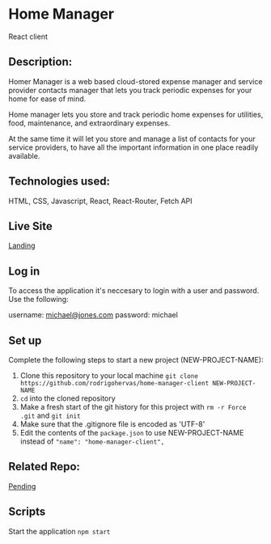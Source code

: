 # Home Manager

React client


## Description: 

Homer Manager is a web based cloud-stored expense manager and service provider contacts manager that lets you track periodic expenses for your home for ease of mind.

Home manager lets you store and track periodic home expenses for utilities, food, maintenance, and extraordinary expenses.

At the same time it will let you store and manage a list of contacts for your service providers, to have all the important information in one place readily available.


## Technologies used: 

HTML, CSS, Javascript, React, React-Router, Fetch API


## Live Site

[Landing](https://homemanager-app.now.sh/)


## Log in

To access the application it's neccesary to login with a user and password. Use the following:

username: michael@jones.com
password: michael


## Set up

Complete the following steps to start a new project (NEW-PROJECT-NAME):

1. Clone this repository to your local machine `git clone https://github.com/rodrigohervas/home-manager-client NEW-PROJECT-NAME`
2. `cd` into the cloned repository
3. Make a fresh start of the git history for this project with `rm -r Force .git` and `git init`
4. Make sure that the .gitignore file is encoded as 'UTF-8'
5. Edit the contents of the `package.json` to use NEW-PROJECT-NAME instead of `"name": "home-manager-client",`


## Related Repo:

[Pending](https://github.com/rodrigohervas/home-manager-client)


## Scripts

Start the application `npm start`
